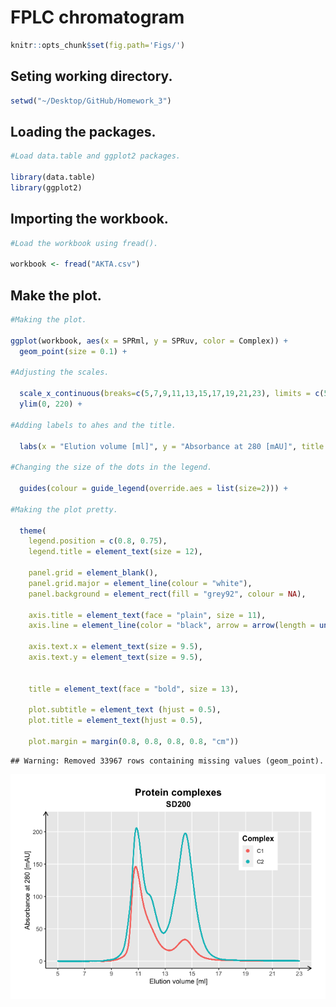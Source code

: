 FPLC chromatogram
================

``` r
knitr::opts_chunk$set(fig.path='Figs/')
```

## Seting working directory.

``` r
setwd("~/Desktop/GitHub/Homework_3")
```

## Loading the packages.

``` r
#Load data.table and ggplot2 packages.

library(data.table)
library(ggplot2)
```

## Importing the workbook.

``` r
#Load the workbook using fread().

workbook <- fread("AKTA.csv")
```

## Make the plot.

``` r
#Making the plot.

ggplot(workbook, aes(x = SPRml, y = SPRuv, color = Complex)) +
  geom_point(size = 0.1) +
 
#Adjusting the scales.
  
  scale_x_continuous(breaks=c(5,7,9,11,13,15,17,19,21,23), limits = c(5, 23)) +
  ylim(0, 220) +
 
#Adding labels to ahes and the title. 
  
  labs(x = "Elution volume [ml]", y = "Absorbance at 280 [mAU]", title = "Protein complexes", subtitle = "SD200") +
 
#Changing the size of the dots in the legend. 
  
  guides(colour = guide_legend(override.aes = list(size=2))) +

#Making the plot pretty.
  
  theme( 
    legend.position = c(0.8, 0.75),
    legend.title = element_text(size = 12),

    panel.grid = element_blank(),
    panel.grid.major = element_line(colour = "white"), 
    panel.background = element_rect(fill = "grey92", colour = NA),
    
    axis.title = element_text(face = "plain", size = 11),
    axis.line = element_line(color = "black", arrow = arrow(length = unit(0.1, "inches"))),
    
    axis.text.x = element_text(size = 9.5), 
    axis.text.y = element_text(size = 9.5),
    
    
    title = element_text(face = "bold", size = 13),
    
    plot.subtitle = element_text (hjust = 0.5),
    plot.title = element_text(hjust = 0.5),

    plot.margin = margin(0.8, 0.8, 0.8, 0.8, "cm"))
```

    ## Warning: Removed 33967 rows containing missing values (geom_point).

![](Figs/unnamed-chunk-4-1.png)<!-- -->
